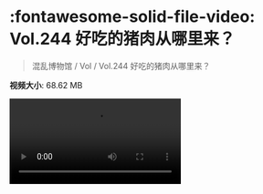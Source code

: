 # :fontawesome-solid-file-video: Vol.244 好吃的猪肉从哪里来？

> 混乱博物馆 / Vol / Vol.244 好吃的猪肉从哪里来？

**视频大小**: 68.62 MB

<div class="video"><video src="https://file.hsyhx.top/archive/混乱博物馆/Vol/Vol.244 好吃的猪肉从哪里来？.mp4" controls preload>🤔 您的浏览器不支持 video 标签</video></div>